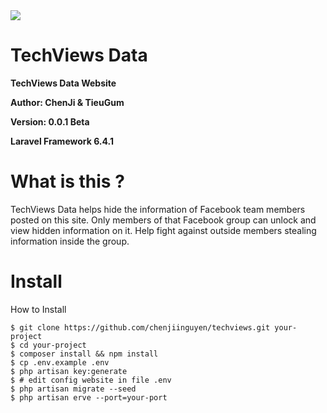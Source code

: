 <img src="https://i.imgur.com/aLYSrzD.png">

# TechViews Data

**TechViews Data Website** 

**Author: ChenJi & TieuGum**

**Version: 0.0.1 Beta**

**Laravel Framework 6.4.1**

# What is this ?

TechViews Data helps hide the information of Facebook team members posted on this site. Only members of that Facebook group can unlock and view hidden information on it. Help fight against outside members stealing information inside the group.


# Install
How to Install
```
$ git clone https://github.com/chenjiinguyen/techviews.git your-project
$ cd your-project
$ composer install && npm install
$ cp .env.example .env
$ php artisan key:generate
$ # edit config website in file .env
$ php artisan migrate --seed
$ php artisan erve --port=your-port
```
